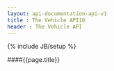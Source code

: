 ```yaml
---
layout: api-documentation-api-v1
title : The Vehicle API10
header : The Vehicle API
---
```

{% include JB/setup %}

####{{page.title}}


 
